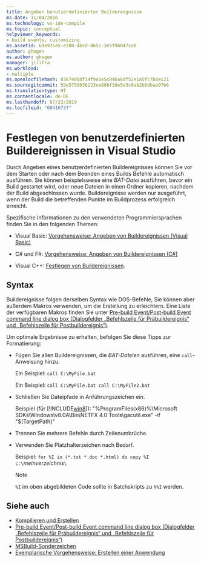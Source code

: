 ```yaml
---
title: Angeben benutzerdefinierter Buildereignisse
ms.date: 11/04/2016
ms.technology: vs-ide-compile
ms.topic: conceptual
helpviewer_keywords:
- build events, customizing
ms.assetid: 69e935a5-e208-4bcd-865c-3e5f9b047ca8
author: ghogen
ms.author: ghogen
manager: jillfra
ms.workload:
- multiple
ms.openlocfilehash: 8367400df14f9a5e5c846a6df52e1a5fc7b8ec21
ms.sourcegitcommit: 59e5758036223ee866f3de5e3c0ab2b6dbae97b6
ms.translationtype: HT
ms.contentlocale: de-DE
ms.lasthandoff: 07/23/2019
ms.locfileid: "68416737"
---
```

# <a name="specify-custom-build-events-in-visual-studio"></a>Festlegen von benutzerdefinierten Buildereignissen in Visual Studio

Durch Angeben eines benutzerdefinierten Buildereignisses können Sie vor dem Starten oder nach dem Beenden eines Builds Befehle automatisch ausführen. Sie können beispielsweise eine *BAT-Datei* ausführen, bevor ein Build gestartet wird, oder neue Dateien in einen Ordner kopieren, nachdem der Build abgeschlossen wurde. Buildereignisse werden nur ausgeführt, wenn der Build die betreffenden Punkte im Buildprozess erfolgreich erreicht.

 Spezifische Informationen zu den verwendeten Programmiersprachen finden Sie in den folgenden Themen:

- Visual Basic: [Vorgehensweise: Angeben von Buildereignissen (Visual Basic)](../ide/how-to-specify-build-events-visual-basic.md)

- C# und F#: [Vorgehensweise: Angeben von Buildereignissen (C#)](../ide/how-to-specify-build-events-csharp.md)

- Visual C++: [Festlegen von Buildereignissen](/cpp/build/specifying-build-events).

## <a name="syntax"></a>Syntax

Buildereignisse folgen derselben Syntax wie DOS-Befehle, Sie können aber außerdem Makros verwenden, um die Erstellung zu erleichtern. Eine Liste der verfügbaren Makros finden Sie unter [Pre-build Event/Post-build Event command line dialog box (Dialogfelder „Befehlszeile für Präbuildereignis“ und „Befehlszeile für Postbuildereignis“)](../ide/reference/pre-build-event-post-build-event-command-line-dialog-box.md).

 Um optimale Ergebnisse zu erhalten, befolgen Sie diese Tipps zur Formatierung:

- Fügen Sie allen Buildereignissen, die *BAT-Dateien* ausführen, eine `call`-Anweisung hinzu.

   Ein Beispiel: `call C:\MyFile.bat`

   Ein Beispiel: `call C:\MyFile.bat call C:\MyFile2.bat`

- Schließen Sie Dateipfade in Anführungszeichen ein.

   Beispiel (für [!INCLUDE[win8](../debugger/includes/win8_md.md)]): "%ProgramFiles(x86)%\Microsoft SDKs\Windows\v8.0A\Bin\NETFX 4.0 Tools\gacutil.exe" -if "$(TargetPath)"

- Trennen Sie mehrere Befehle durch Zeilenumbrüche.

- Verwenden Sie Platzhalterzeichen nach Bedarf.

   Beispiel: `for %I in (*.txt *.doc *.html) do copy %I c:\`*meinverzeichnis*`\`

  > [!NOTE]
  > `%I` im oben abgebildeten Code sollte in Batchskripts zu `%%I` werden.

## <a name="see-also"></a>Siehe auch

- [Kompilieren und Erstellen](../ide/compiling-and-building-in-visual-studio.md)
- [Pre-build Event/Post-build Event command line dialog box (Dialogfelder „Befehlszeile für Präbuildereignis“ und „Befehlszeile für Postbuildereignis“)](../ide/reference/pre-build-event-post-build-event-command-line-dialog-box.md)
- [MSBuild-Sonderzeichen](../msbuild/msbuild-special-characters.md)
- [Exemplarische Vorgehensweise: Erstellen einer Anwendung](../ide/walkthrough-building-an-application.md)
